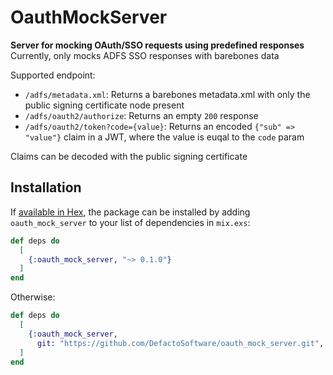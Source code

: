 # OauthMockServer

**Server for mocking OAuth/SSO requests using predefined responses**
Currently, only mocks ADFS SSO responses with barebones data

Supported endpoint:
- `/adfs/metadata.xml`: Returns a barebones metadata.xml with only the public signing certificate node present
- `/adfs/oauth2/authorize`: Returns an empty `200` response
- `/adfs/oauth2/token?code={value}`: Returns an encoded `{"sub" => "value"}` claim in a JWT, where the value is euqal to the `code` param

Claims can be decoded with the public signing certificate

## Installation

If [available in Hex](https://hex.pm/docs/publish), the package can be installed
by adding `oauth_mock_server` to your list of dependencies in `mix.exs`:

```elixir
def deps do
  [
    {:oauth_mock_server, "~> 0.1.0"}
  ]
end
```

Otherwise:

```elixir
def deps do
  [
    {:oauth_mock_server,
      git: "https://github.com/DefactoSoftware/oauth_mock_server.git", only: [:dev. :test]}
  ]
end
```
